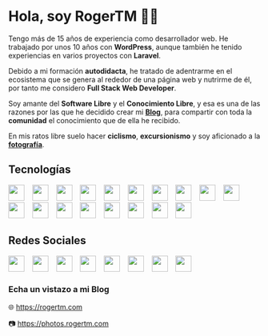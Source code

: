 # Hola, soy RogerTM 👋🏻

Tengo más de 15 años de experiencia como desarrollador web. He trabajado por unos 10 años con **WordPress**, aunque también he tenido experiencias en varios proyectos con **Laravel**.

Debido a mi formación **autodidacta**, he tratado de adentrarme en el ecosistema que se genera al rededor de una página web y nutrirme de él, por tanto me considero **Full Stack Web Developer**.

Soy amante del **Software Libre** y el **Conocimiento Libre**, y esa es una de las razones por las que he decidido crear mi **[Blog](https://rogertm.com/)**, para compartir con toda la **comunidad** el conocimiento que de ella he recibido.

En mis ratos libre suelo hacer **ciclismo**, **excursionismo** y soy aficionado a la **[fotografía](https://photos.rogertm.com/)**.

## Tecnologías
<img src="https://cdn.simpleicons.org/php" height="32" width="32">&nbsp;&nbsp;&nbsp;&nbsp;<img src="https://cdn.simpleicons.org/javascript" height="32" width="32">&nbsp;&nbsp;&nbsp;&nbsp;<img src="https://cdn.simpleicons.org/html5" height="32" width="32">&nbsp;&nbsp;&nbsp;&nbsp;<img src="https://cdn.simpleicons.org/css3" height="32" width="32">&nbsp;&nbsp;&nbsp;&nbsp;<img src="https://cdn.simpleicons.org/sass" height="32" width="32">&nbsp;&nbsp;&nbsp;&nbsp;<img src="https://cdn.simpleicons.org/mysql" height="32" width="32">&nbsp;&nbsp;&nbsp;&nbsp;<img src="https://cdn.simpleicons.org/json" height="32" width="32">&nbsp;&nbsp;&nbsp;&nbsp;<img src="https://cdn.simpleicons.org/git" height="32" width="32">&nbsp;&nbsp;&nbsp;&nbsp;<img src="https://cdn.simpleicons.org/wordpress" height="32" width="32">&nbsp;&nbsp;&nbsp;&nbsp;<img src="https://cdn.simpleicons.org/laravel" height="32" width="32">&nbsp;&nbsp;&nbsp;&nbsp;<img src="https://cdn.simpleicons.org/bootstrap" height="32" width="32">&nbsp;&nbsp;&nbsp;&nbsp;<img src="https://cdn.simpleicons.org/vue.js" height="32" width="32">&nbsp;&nbsp;&nbsp;&nbsp;<img src="https://cdn.simpleicons.org/npm" height="32" width="32">&nbsp;&nbsp;&nbsp;&nbsp;<img src="https://cdn.simpleicons.org/composer" height="32" width="32">&nbsp;&nbsp;&nbsp;&nbsp;<img src="https://cdn.simpleicons.org/linux" height="32" width="32">&nbsp;&nbsp;&nbsp;&nbsp;<img src="https://cdn.simpleicons.org/ubuntu" height="32" width="32">&nbsp;&nbsp;&nbsp;&nbsp;<img src="https://cdn.simpleicons.org/gnometerminal" height="32" width="32">&nbsp;&nbsp;&nbsp;&nbsp;<img src="https://cdn.simpleicons.org/apache" height="32" width="32">&nbsp;&nbsp;&nbsp;&nbsp;

## Redes Sociales

<a href="https://twitter.com/roger213tm"><img src="https://cdn.simpleicons.org/x" height="32" width="32"></a>&nbsp;&nbsp;&nbsp;&nbsp;<a href="https://www.linkedin.com/in/rogertm/"><img src="https://cdn.simpleicons.org/linkedin" height="32" width="32"></a>&nbsp;&nbsp;&nbsp;&nbsp;<a href="https://github.com/rogertm"><img src="https://cdn.simpleicons.org/github" height="32" width="32"></a>&nbsp;&nbsp;&nbsp;&nbsp;<a href="https://gitlab.com/rogertm"><img src="https://cdn.simpleicons.org/gitlab" height="32" width="32"></a>&nbsp;&nbsp;&nbsp;&nbsp;<a href="https://profile.codersrank.io/user/rogertm"><img src="https://cdn.simpleicons.org/codersrank" height="32" width="32"></a>&nbsp;&nbsp;&nbsp;&nbsp;<a href="https://www.digitalocean.com/?refcode=00052a20b756&utm_campaign=Referral_Invite&utm_medium=Referral_Program&utm_source=CopyPaste"><img src="https://cdn.simpleicons.org/digitalocean" height="32" width="32"></a>&nbsp;&nbsp;&nbsp;&nbsp;<a href="https://www.instagram.com/photos.rogertm/"><img src="https://cdn.simpleicons.org/instagram" height="32" width="32"></a>&nbsp;&nbsp;&nbsp;&nbsp;<a href="https://linktr.ee/rogertm"><img src="https://cdn.simpleicons.org/linktree" height="32" width="32"></a>

### Echa un vistazo a mi Blog
🌐 https://rogertm.com

📷 https://photos.rogertm.com
